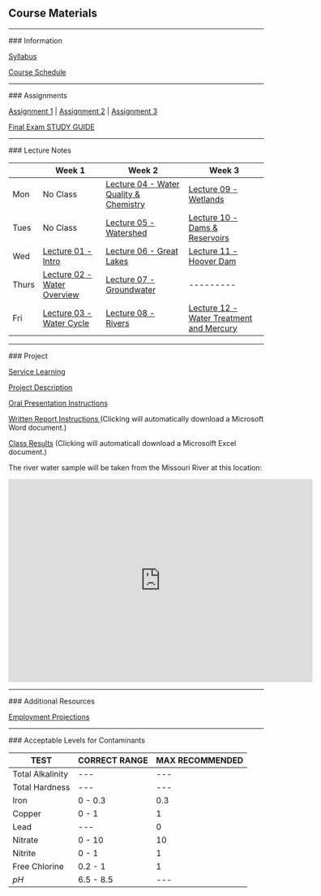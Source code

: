 ## Course Materials
<hr>
### Information

[Syllabus](/docs/Syllabus.pdf)

[Course Schedule](/docs/CourseSchedule.pdf)


<hr>
### Assignments

[Assignment 1](/docs/Assignment01.pdf) | [Assignment 2](/docs/Assignment02.pdf) | [Assignment 3](/docs/Assignment03.pdf)

[Final Exam STUDY GUIDE](/docs/StudyGuide.pdf)


<hr>
### Lecture Notes

|     | Week 1                                                  | Week 2                                                            | Week 3                                                                    |
|-----|---------------------------------------------------------|-------------------------------------------------------------------|---------------------------------------------------------------------------|
|Mon  | No Class                                                | [Lecture 04 - Water Quality & Chemistry](/lec/04-WaterQuality.pdf)| [Lecture 09 - Wetlands](/lec/09-Wetlands.pdf)                             |
|Tues | No Class                                                | [Lecture 05 - Watershed](/lec/05-Watershed.pdf)                   | [Lecture 10 - Dams & Reservoirs](/lec/10-DamsReservoirs.pdf)              |
|Wed  | [Lecture 01 - Intro](/lec/01-Intro.pdf)                 | [Lecture 06 - Great Lakes](/lec/06-GreatLakes.pdf)                | [Lecture 11 - Hoover Dam](/lec/11-DamVideo.pdf)                           |
|Thurs| [Lecture 02 - Water Overview](/lec/02-WaterOverview.pdf)| [Lecture 07 - Groundwater](/lec/07-Groundwater.pdf)               | ---------                                                                 |
|Fri  | [Lecture 03 - Water Cycle](/lec/03-WaterCycle.pdf)      | [Lecture 08 - Rivers](/lec/08-Rivers.pdf)                         | [Lecture 12 - Water Treatment and Mercury](/lec/12-WaterTreatment_Hg.pdf) |


<hr>
### Project

[Service Learning](/docs/ServiceLearning.pdf)

[Project Description](/docs/ProjectDescription.pdf)

[Oral Presentation Instructions](/docs/OralPresentation.pdf)

[Written Report Instructions ](/docs/WrittenReportTemplate.docx) (Clicking will automatically download a Microsoft Word document.)

[Class Results](/docs/ClassResults.xlsx) (Clicking will automaticall download a Microsolft Excel document.)

The river water sample will be taken from the Missouri River at this location:
<iframe src="https://www.google.com/maps/embed?pb=!1m18!1m12!1m3!1d24305.375723723115!2d-96.99882763233053!3d42.76701038485986!2m3!1f0!2f0!3f0!3m2!1i1024!2i768!4f13.1!3m3!1m2!1s0x0%3A0xc479235af54e1bf9!2sClay+County+Boat+Ramp%2C+Canoe+Takeout!5e1!3m2!1sen!2sus!4v1496106414767" width="600" height="400" frameborder="0" style="border:0" allowfullscreen></iframe>

<hr>
### Additional Resources

[Employment Projections](/docs/EmploymentProjections.pdf)

<hr>
### Acceptable Levels for Contaminants

|TEST             |CORRECT RANGE |MAX RECOMMENDED  |
|-----------------|--------------|-----------------|
|Total Alkalinity | ---          | ---             |
|Total Hardness   | ---          | ---             |
|Iron             | 0 - 0.3      | 0.3             |
|Copper           | 0 - 1        | 1               |
|Lead             | ---          | 0               |
|Nitrate          | 0 - 10       | 10              |
|Nitrite          | 0 - 1        | 1               |
|Free Chlorine    | 0.2 - 1      | 1               |
| *pH*            | 6.5 - 8.5    | ---             |










